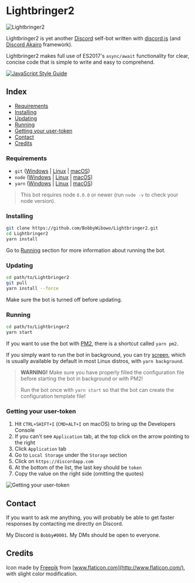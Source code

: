 # Lightbringer2

![Lightbringer2](https://s.fiery.me/nbI4.png)

Lightbringer2 is yet another [Discord](https://discordapp.com) self-bot written with [discord.js](https://discord.js.org/) (and [Discord Akairo](https://1computer1.gitbooks.io/akairo-tutorials/content/v/v8/) framework).

Lightbringer2 makes full use of ES2017's `async/await` functionality for clear, concise code that is simple to write and easy to comprehend.

[![JavaScript Style Guide](https://cdn.rawgit.com/standard/standard/master/badge.svg)](https://github.com/standard/standard)

## Index

- [Requirements](#requirements)
- [Installing](#installing)
- [Updating](#updating)
- [Running](#running)
- [Getting your user-token](#getting-your-user-token)
- [Contact](#contact)
- [Credits](#credits)

### Requirements

- `git` ([Windows](https://git-scm.com/download/win) | [Linux](https://git-scm.com/download/linux) | [macOS](https://git-scm.com/download/mac))
- `node` ([Windows](https://nodejs.org/en/download/current/) | [Linux](https://nodejs.org/en/download/package-manager/) | [macOS](https://nodejs.org/en/download/current/))
- `yarn` ([Windows](https://yarnpkg.com/en/docs/install#windows-tab) | [Linux](https://yarnpkg.com/en/docs/install#linux-tab) | [macOS](https://yarnpkg.com/en/docs/install#mac-tab))

> This bot requires node `8.0.0` or newer (run `node -v` to check your node version).

### Installing

```bash
git clone https://github.com/BobbyWibowo/Lightbringer2.git
cd Lightbringer2
yarn install
```

Go to [Running](#running) section for more information about running the bot.

### Updating

```bash
cd path/to/Lightbringer2
git pull
yarn install --force
```

Make sure the bot is turned off before updating.

### Running

```bash
cd path/to/Lightbringer2
yarn start
```

If you want to use the bot with [PM2](http://pm2.keymetrics.io/), there is a shortcut called `yarn pm2`.

If you simply want to run the bot in background, you can try [screen](https://www.gnu.org/software/screen/), which is usually available by default in most Linux distros, with `yarn background`.

> **WARNING!** Make sure you have properly filled the configuration file before starting the bot in background or with PM2!
>
> Run the bot once with `yarn start` so that the bot can create the configuration template file!

### Getting your user-token

1. Hit `CTRL+SHIFT+I` (`CMD+ALT+I` on macOS) to bring up the Developers Console
2. If you can't see `Application` tab, at the top click on the arrow pointing to the right
3. Click `Application` tab
4. Go to `Local Storage` under the `Storage` section
5. Click on `https://discordapp.com`
6. At the bottom of the list, the last key should be `token`
7. Copy the value on the right side (omitting the quotes)

![Getting your user-token](https://s.fiery.me/ETRI.png)

## Contact

If you want to ask me anything, you will probably be able to get faster responses by contacting me directly on Discord.

My Discord is `Bobby#0001`. My DMs should be open to everyone.

## Credits

Icon made by [Freepik](http://www.freepik.com/) from [www.flaticon.com](http://www.flaticon.com/), with slight color modification.
